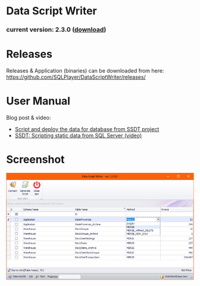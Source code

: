 # Data Script Writer
### current version: 2.3.0 ([download](https://github.com/SQLPlayer/DataScriptWriter/releases/download/v2.3/DataScriptWriter_v2.3.0.zip))

# Releases
Releases & Application (binaries) can be downloaded from here:  
https://github.com/SQLPlayer/DataScriptWriter/releases/

# User Manual
Blog post & video:
- [Script and deploy the data for database from SSDT project](https://sqlplayer.net/2019/10/script-deploy-the-data-for-database-from-ssdt-project/)
- [SSDT: Scripting static data from SQL Server (video)](https://sqlplayer.net/2020/04/ssdt-scripting-static-data-from-sql-server-video/)


# Screenshot
![](./images/data-script-writer-selecting.png)
